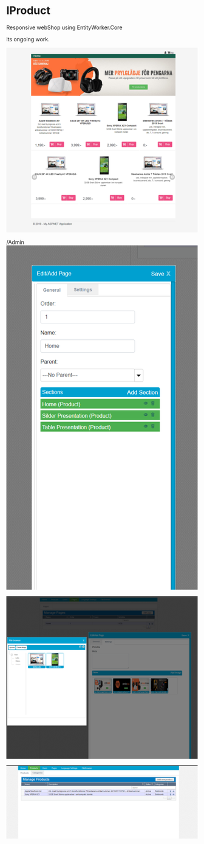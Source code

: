 # IProduct
Responsive webShop using EntityWorker.Core

its ongoing work.

![screenshot](https://github.com/AlenToma/IProduct/blob/master/HomePage.PNG?raw=true)

/Admin
![screenshot](https://github.com/AlenToma/IProduct/blob/master/Suctions.PNG?raw=true)

![screenshot](https://github.com/AlenToma/IProduct/blob/master/AdminPreview2.PNG?raw=true)

![screenshot](https://raw.githubusercontent.com/AlenToma/IProduct/master/AdminPreview.PNG)
